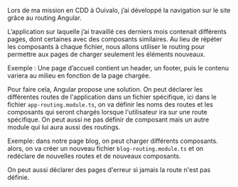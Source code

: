 Lors de ma mission en CDD à Ouivalo, j’ai développé la navigation sur le site grâce au routing Angular.

L’application sur laquelle j’ai travaillé ces derniers mois contenait différents pages, dont certaines avec des composants similaires. Au lieu de répéter les composants à chaque fichier, nous allons utiliser le routing pour permettre aux pages de charger seulement les éléments nouveaux.

Exemple : Une page d’accueil contient un header, un footer, puis le contenu variera au milieu en fonction de la page chargée.

Pour faire cela, Angular propose une solution. On peut déclarer les différentes routes de l'application dans un fichier spécifique, ici dans le fichier `app-routing.module.ts`, on va définir les noms des routes et les composants qui seront chargés lorsque l'utilisateur ira sur une route spécifique. On peut aussi ne pas définir de composant mais un autre module qui lui aura aussi des routings.

Exemple: dans notre page blog, on peut charger différents composants. alors, on va créer un nouveau fichier `blog-routing.module.ts` et on redéclare de nouvelles routes et de nouveaux composants.

On peut aussi déclarer des pages d'erreur si jamais la route n'est pas définie.
